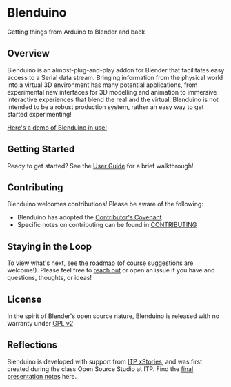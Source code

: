 
# Blenduino
Getting things from Arduino to Blender and back

## Overview
Blenduino is an almost-plug-and-play addon for Blender that facilitates easy access to a Serial data stream. Bringing information from the physical world into a virtual 3D environment has many potential applications, from experimental new interfaces for 3D modelling and animation to immersive interactive experiences that blend the real and the virtual. Blenduino is not intended to be a robust production system, rather an easy way to get started experimenting!

[Here's a demo of Blenduino in use!](https://youtu.be/l9xVGFIXgF4)

## Getting Started
Ready to get started? See the [User Guide](user-guide/user-guide.md) for a brief walkthrough!

## Contributing
Blenduino welcomes contributions! Please be aware of the following:
- Blenduino has adopted the [Contributor's Covenant](https://www.contributor-covenant.org/version/1/4/code-of-conduct)
- Specific notes on contributing can be found in [CONTRIBUTING](CONTRIBUTING.md)

## Staying in the Loop
To view what's next, see the [roadmap](misc/roadmap.md) (of course suggestions are welcome!). Please feel free to [reach out](https://jameshosken.com/contact/) or open an issue if you have and questions, thoughts, or ideas! 

## License
In the spirit of Blender's open source nature, Blenduino is released with no warranty under [GPL v2](LICENSE.md) 

## Reflections
Blenduino is developed with support from [ITP xStories](https://www.itpxstory.com/), and was first created during the class Open Source Studio at ITP. Find the [final presentation notes](misc/Presentation.md) here.


